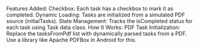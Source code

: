 Features Added:
Checkbox: Each task has a checkbox to mark it as completed.
Dynamic Loading: Tasks are initialized from a simulated PDF source (initialTasks).
State Management: Tracks the isCompleted status for each task using Task data class.
How It Works:
PDF Task Initialization: Replace the tasksFromPdf list with dynamically parsed tasks from a PDF. Use a library like Apache PDFBox in Android for this.
